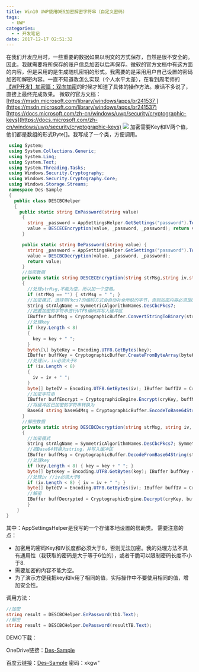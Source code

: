 ```yaml
---
title: Win10 UWP使用DES加密解密字符串（自定义密码）
tags:
  - UWP
categories:
  - - 开发笔记
date: 2017-12-17 02:51:32
---
```


在我们开发应用时，一些重要的数据如果以明文的方式保存，自然是很不安全的。因此，我就需要将所保存的账户信息加密以后再保存。微软的官方文档中有这方面的内容，但是采用的是生成随机密钥的形式。我需要的是采用用户自己设置的密码加密和解密内容。一直不知道改怎么实现（个人水平太差），在看到周老师的[【WP开发】加密篇：双向加密](http://www.cnblogs.com/tcjiaan/p/4303918.html)的时候才知道了具体的操作方法。废话不多说了，直接上最终完成效果。
微软的官方文档：[https://msdn.microsoft.com/library/windows/apps/br241537 ](https://msdn.microsoft.com/library/windows/apps/br241537) [https://docs.microsoft.com/zh-cn/windows/uwp/security/cryptographic-keys](https://docs.microsoft.com/zh-cn/windows/uwp/security/cryptographic-keys) [![](http://www.yzj0308.com/wp-content/uploads/2017/12/Des-SampleDemo--1024x765.gif)](http://www.yzj0308.com/wp-content/uploads/2017/12/Des-SampleDemo-.gif) 加密需要Key和IV两个值，他们都是数组的形式Byte\[\]。我写成了一个类，方便调用。
```c#
 using System; 
 using System.Collections.Generic; 
 using System.Linq; 
 using System.Text; 
 using System.Threading.Tasks; 
 using Windows.Security.Cryptography; 
 using Windows.Security.Cryptography.Core; 
 using Windows.Storage.Streams; 
 namespace Des-Sample 
 { 
   public class DESCBCHelper 
   { 
     public static string EnPassword(string value)
      { 
        string _password = AppSettingsHelper.GetSettings("password").ToString(); 
        value = DESCECEncryption(value, _password, _password); return value; 
      } 

      public static string DePassword(string value) { 
        string _password = AppSettingsHelper.GetSettings("password").ToString(); 
        value = DESCBCDecryption(value, _password, _password); 
        return value; 
      } 
      //加密数据
      private static string DESCECEncryption(string strMsg,string iv,string key) 
      { 
        //处理strMsg,不能为空，所以加一个空格。 
        if (strMsg == "") { strMsg = " "; } 
        //加密模式，选择带Pkcs7的编码方式会自动补全所缺的字节，否则加密内容必须是8字节的倍数。 
        String strAlgName = SymmetricAlgorithmNames.DesCbcPkcs7; 
        //把要加密的字符串进行UTF8编码并写入缓冲区
        IBuffer buffMsg = CryptographicBuffer.ConvertStringToBinary(strMsg, BinaryStringEncoding.Utf8); SymmetricKeyAlgorithmProvider objAlg = SymmetricKeyAlgorithmProvider.OpenAlgorithm(strAlgName); 
        //处理key 
        if (key.Length < 8) 
        { 
          key = key + " "; 
        } 
        byte\[\] byteKey = Encoding.UTF8.GetBytes(key); 
        IBuffer buffKey = CryptographicBuffer.CreateFromByteArray(byteKey); CryptographicKey cryKey = objAlg.CreateSymmetricKey(buffKey); 
        //处理iv，iv必须大于8 
        if (iv.Length < 8) 
        { 
          iv = iv + " "; 
        } 
        byte[] byteIV = Encoding.UTF8.GetBytes(iv); IBuffer buffIV = CryptographicBuffer.CreateFromByteArray(byteIV); 
        //加密字符串 
        IBuffer buffEncrypt = CryptographicEngine.Encrypt(cryKey, buffMsg,buffIV); 
        //将缓冲区已加密的字符串转换为
        Base64 string base64Msg = CryptographicBuffer.EncodeToBase64String(buffEncrypt); return base64Msg; 
      } 
      //解密数据 
      private static string DESCBCDecryption(string strMsg, string iv, string key) 
      { 
        //加密模式 
        String strAlgName = SymmetricAlgorithmNames.DesCbcPkcs7; SymmetricKeyAlgorithmProvider objAlg = SymmetricKeyAlgorithmProvider.OpenAlgorithm(strAlgName); 
        //把Base64转换为string，并写入缓冲区 
        IBuffer buffMsg = CryptographicBuffer.DecodeFromBase64String(strMsg); 
        //处理key 
        if (key.Length < 8) { key = key + " "; } 
        byte[] byteKey = Encoding.UTF8.GetBytes(key); IBuffer buffKey = CryptographicBuffer.CreateFromByteArray(byteKey); CryptographicKey cryKey = objAlg.CreateSymmetricKey(buffKey); 
        //处理iv //iv必须大于8 
        if (iv.Length < 8) { iv = iv + " "; } 
        byte[] byteIV = Encoding.UTF8.GetBytes(iv); IBuffer buffIV = CryptographicBuffer.CreateFromByteArray(byteIV); 
        //解密 
        IBuffer buffDecrypted = CryptographicEngine.Decrypt(cryKey, buffMsg, buffIV); string result = CryptographicBuffer.ConvertBinaryToString(BinaryStringEncoding.Utf8, buffDecrypted); return result; 
        } 
    } 
} 
```
其中：AppSettingsHelper是我写的一个存储本地设置的帮助类。 需要注意的点：

- 加密用的密码Key和IV长度都必须大于8，否则无法加密。我的处理方法不具有通用性（我获取的密码是大于等于6位的），或者干脆可以限制密码长度不小于8.
- 需要加密的内容不能为空。
- 为了演示方便我把key和Iv用了相同的值，实际操作中不要使用相同的值，增加安全性。

调用方法： 
```c#
//加密
string result = DESCBCHelper.EnPassword(tb1.Text);  
//解密
string result = DESCBCHelper.DePassword(resultTB.Text);
```
DEMO下载： 

OneDrive链接：[Des-Sample](https://1drv.ms/u/s!ApMNS_xXtxUkmcQehBskSO2iq1aFeg) 

百度云链接：[Des-Sample]("http://pan.baidu.com/s/1NjSo-1ikbBD7LSvEzVc6tA) 密码：xkgw"